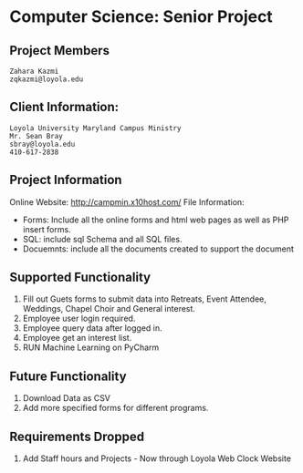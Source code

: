# Computer Science: Senior Project 
##  Project Members
    Zahara Kazmi 
    zqkazmi@loyola.edu 
## Client Information: 
    Loyola University Maryland Campus Ministry 
    Mr. Sean Bray 
    sbray@loyola.edu 
    410-617-2838
## Project Information
Online Website: http://campmin.x10host.com/ 
File Information: 
* Forms: Include all the online forms and html web pages as well as PHP insert forms. 
* SQL: include sql Schema and all SQL files. 
* Docuemnts: include all the documents created to support the document 
## Supported Functionality
1. Fill out Guets forms to submit data into Retreats, Event Attendee, Weddings, Chapel Choir and General interest. 
2. Employee user login required. 
3. Employee query data after logged in. 
4. Employee get an interest list. 
5. RUN Machine Learning on PyCharm 
## Future Functionality
1. Download Data as CSV
2. Add more specified forms for different programs. 
## Requirements Dropped
1. Add Staff hours and Projects - Now through Loyola Web Clock Website 


